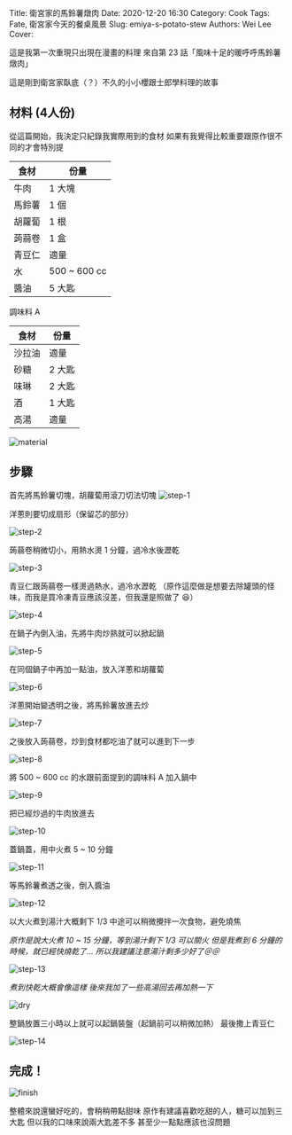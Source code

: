 Title: 衛宮家的馬鈴薯燉肉
Date: 2020-12-20 16:30
Category: Cook
Tags: Fate, 衛宮家今天的餐桌風景
Slug: emiya-s-potato-stew
Authors: Wei Lee
Cover:

這是我第一次重現只出現在漫畫的料理
來自第 23 話「風味十足的暖呼呼馬鈴薯燉肉」

<!--more-->

這是剛到衛宮家臥底（？）不久的小小櫻跟士郎學料理的故事

## 材料 (4人份)
從這篇開始，我決定只紀錄我實際用到的食材
如果有我覺得比較重要跟原作很不同的才會特別提

| 食材 | 份量 |
|---|---|
| 牛肉 | 1 大塊 |
| 馬鈴薯 | 1 個 |
| 胡蘿蔔 | 1 根 |
| 蒟蒻卷 | 1 盒 |
| 青豆仁 | 適量 |
| 水 | 500 ~ 600 cc |
| 醬油 | 5 大匙 |

調味料 A

| 食材 | 份量 |
| --- | --- |
| 沙拉油 | 適量 |
| 砂糖 | 2 大匙 |
| 味琳 | 2 大匙 |
| 酒  | 1 大匙 |
| 高湯 | 適量 |

![material]({static}/images/post-images/2020-emiya-s-potato-stew/material.jpg)

## 步驟
首先將馬鈴薯切塊，胡蘿蔔用滾刀切法切塊
![step-1]({static}/images/post-images/2020-emiya-s-potato-stew/step-1.jpeg)

洋蔥則要切成扇形（保留芯的部分）

![step-2]({static}/images/post-images/2020-emiya-s-potato-stew/step-2.jpeg)

蒟蒻卷稍微切小，用熱水燙 1 分鐘，過冷水後瀝乾

![step-3]({static}/images/post-images/2020-emiya-s-potato-stew/step-3.jpeg)

青豆仁跟蒟蒻卷一樣燙過熱水，過冷水瀝乾
（原作這麼做是想要去除罐頭的怪味，而我是買冷凍青豆應該沒差，但我還是照做了 😆）

![step-4]({static}/images/post-images/2020-emiya-s-potato-stew/step-4.jpeg)

在鍋子內倒入油，先將牛肉炒熟就可以掀起鍋

![step-5]({static}/images/post-images/2020-emiya-s-potato-stew/step-5.jpeg)

在同個鍋子中再加一點油，放入洋蔥和胡蘿蔔

![step-6]({static}/images/post-images/2020-emiya-s-potato-stew/step-6.jpeg)

洋蔥開始變透明之後，將馬鈴薯放進去炒

![step-7]({static}/images/post-images/2020-emiya-s-potato-stew/step-7.jpeg)

之後放入蒟蒻卷，炒到食材都吃油了就可以進到下一步

![step-8]({static}/images/post-images/2020-emiya-s-potato-stew/step-8.jpeg)

將 500 ~ 600 cc 的水跟前面提到的調味料 A 加入鍋中

![step-9]({static}/images/post-images/2020-emiya-s-potato-stew/step-9.jpeg)

把已經炒過的牛肉放進去

![step-10]({static}/images/post-images/2020-emiya-s-potato-stew/step-10.jpeg)

蓋鍋蓋，用中火煮 5 ~ 10 分鐘

![step-11]({static}/images/post-images/2020-emiya-s-potato-stew/step-11.jpeg)

等馬鈴薯煮透之後，倒入醬油

![step-12]({static}/images/post-images/2020-emiya-s-potato-stew/step-12.jpeg)

以大火煮到湯汁大概剩下 1/3
中途可以稍微攪拌一次食物，避免燒焦

*原作是說大火煮 10 ~ 15 分鐘，等到湯汁剩下 1/3 可以關火*
*但是我煮到 6 分鐘的時候，就已經快燒乾了...*
*所以我建議注意湯汁剩多少好了＠＠*

![step-13]({static}/images/post-images/2020-emiya-s-potato-stew/step-13.jpeg)

*煮到快乾大概會像這樣*
*後來我加了一些高湯回去再加熱一下*

![dry]({static}/images/post-images/2020-emiya-s-potato-stew/dry.jpeg)

整鍋放置三小時以上就可以起鍋裝盤（起鍋前可以稍微加熱）
最後撒上青豆仁

![step-14]({static}/images/post-images/2020-emiya-s-potato-stew/step-14.jpeg)

## 完成！
![finish]({static}/images/post-images/2020-emiya-s-potato-stew/finish.jpg)

整體來說還蠻好吃的，會稍稍帶點甜味
原作有建議喜歡吃甜的人，糖可以加到三大匙
但以我的口味來說兩大匙差不多
甚至少一點點應該也沒問題
